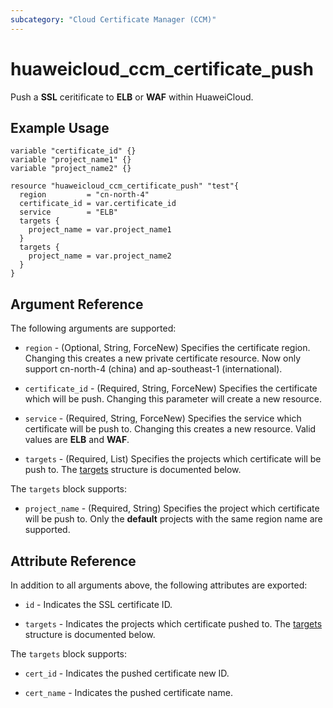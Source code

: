 ```yaml
---
subcategory: "Cloud Certificate Manager (CCM)"
---
```


# huaweicloud_ccm_certificate_push

Push a **SSL** ceritificate to **ELB** or **WAF** within HuaweiCloud.

## Example Usage

```hcl
variable "certificate_id" {}
variable "project_name1" {}
variable "project_name2" {}

resource "huaweicloud_ccm_certificate_push" "test"{
  region         = "cn-north-4"
  certificate_id = var.certificate_id
  service        = "ELB"
  targets {
    project_name = var.project_name1
  }
  targets {
    project_name = var.project_name2
  }
}
```

## Argument Reference

The following arguments are supported:

* `region` - (Optional, String, ForceNew) Specifies the certificate region. Changing this creates a new
  private certificate resource. Now only support cn-north-4 (china) and ap-southeast-1 (international).

* `certificate_id` - (Required, String, ForceNew) Specifies the certificate which will be push.
  Changing this parameter will create a new resource.

* `service` - (Required, String, ForceNew) Specifies the service which certificate will be push to.
  Changing this creates a new resource. Valid values are **ELB** and **WAF**.

* `targets` - (Required, List) Specifies the projects which certificate will be push to.
  The [targets](#block-targets) structure is documented below.

<a name="block-targets"></a>
The `targets` block supports:

* `project_name` - (Required, String) Specifies the project which certificate will be push to.
  Only the **default** projects with the same region name are supported.

## Attribute Reference

In addition to all arguments above, the following attributes are exported:

* `id` - Indicates the SSL certificate ID.

* `targets` - Indicates the projects which certificate pushed to.
  The [targets](#block-targets-attr) structure is documented below.

<a name="block-targets-attr"></a>
The `targets` block supports:

* `cert_id` - Indicates the pushed certificate new ID.

* `cert_name` - Indicates the pushed certificate name.
